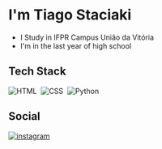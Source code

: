 # I'm Tiago Staciaki

* I Study in IFPR Campus União da Vitória
* I'm in the last year of high school

## Tech Stack

![HTML](https://img.shields.io/badge/-HTML-05122A?style=flat&logo=HTML5)&nbsp;
![CSS](https://img.shields.io/badge/-CSS-05122A?style=flat&logo=CSS3&logoColor=1572B6)&nbsp;
![Python](https://img.shields.io/badge/-Python-05122A?style=flat&logo=python)&nbsp;

## Social
<p>

<a href="https://instagram.com/dev.tiago_staciaki" target="_blank">
 <img align="center" src="https://img.shields.io/badge/-Helderjfl-05122A?style=flat&logo=instagram" alt="instagram"/>
</a>

</p>